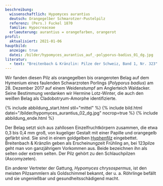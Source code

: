 ```yaml
---
beschreibung:
  wissenschaftlich: Hypomyces aurantius
  deutsch: Orangegelber Schmarotzer-Pustelpilz
  referenz: (Pers.) Fuckel 1870
  familie: Hypocreaceae
  erlaeuterung: aurantius = orangefarben, orangerot
profil:
  aktualisiert: 2021-01-06
hauptbild:
  anzeige: true
  datei: /bilder/hypomyces_aurantius_auf_-polyporus-badius_01_dg.jpg
literatur:
  - text: "Breitenbach & Kränzlin: Pilze der Schweiz, Band 1, Nr. 323"
---
```

Wir fanden diesen Pilz als orangegelben bis orangeroten Belag auf dem Hymenium eines faulenden Schwarzroten Porlings (*Polyporus badius*) am 28. Dezember 2017 auf einem Weidenstumpf am Anglerteich Waldacker. Seine Bestimmung verdanken wir Hermine Lotz-Winter, die auch den weißen Belag als Cladobotryum-Amorphe identifizierte.

{% include abbildung_start.html stil="mittel" %}
{% include bild.html datei="/bilder/hypomyces_aurantius_02_dg.jpg" nocrop=true %}
{% include abbildung_ende.html %}

Der Belag setzt sich aus zahllosen Einzelfruchtkörpern zusammen, die etwa 0,3 bis 0,4 mm groß, von kugeliger Gestalt mit einer Papille und orangegelb gefärbt sind. Sie sind in einem goldgelben [Hyphenfilz](Hyphen "Glossar") eingebettet. Breitenbach & Kränzlin geben als Erscheinungzeit Frühling an, bei 123pilze geht man von ganzjährigem Vorkommen aus. Beide bezeichnen ihn als selten oder extrem selten. Der Pilz gehört zu den Schlauchpilzen (Ascomyzeten).

Ein anderer Vertreter der Gattung,  *Hypomyces chrysospermus*, ist den meisten Pilzsammlern als Goldschimmel bekannt, der u. a. Röhrlinge befällt und sie ungenießbar und gesundheitsschädigend macht.